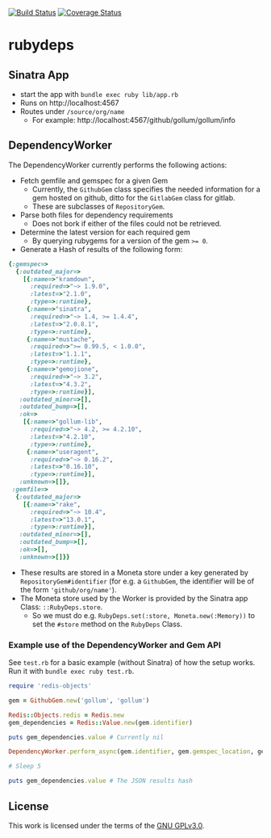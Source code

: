 [![Build Status](https://travis-ci.org/repotag/rubydeps.svg?branch=master)](https://travis-ci.org/repotag/rubydeps) [![Coverage Status](https://coveralls.io/repos/github/repotag/rubydeps/badge.svg?branch=master)](https://coveralls.io/github/repotag/rubydeps?branch=master)

# rubydeps

## Sinatra App

* start the app with `bundle exec ruby lib/app.rb`
* Runs on http://localhost:4567
* Routes under `/source/org/name`
  * For example: http://localhost:4567/github/gollum/gollum/info

## DependencyWorker

The DependencyWorker currently performs the following actions:

* Fetch gemfile and gemspec for a given Gem
  * Currently, the `GithubGem` class specifies the needed information for a gem hosted on github, ditto for the `GitlabGem` class for gitlab.
  * These are subclasses of `RepositoryGem`.
* Parse both files for dependency requirements
  * Does not bork if either of the files could not be retrieved.
* Determine the latest version for each required gem
  * By querying rubygems for a version of the gem `>= 0`.
* Generate a Hash of results of the following form:
```ruby
{:gemspec=>
  {:outdated_major=>
    [{:name=>"kramdown",
      :required=>"~> 1.9.0",
      :latest=>"2.1.0",
      :type=>:runtime},
     {:name=>"sinatra",
      :required=>"~> 1.4, >= 1.4.4",
      :latest=>"2.0.8.1",
      :type=>:runtime},
     {:name=>"mustache",
      :required=>">= 0.99.5, < 1.0.0",
      :latest=>"1.1.1",
      :type=>:runtime},
     {:name=>"gemojione",
      :required=>"~> 3.2",
      :latest=>"4.3.2",
      :type=>:runtime}],
   :outdated_minor=>[],
   :outdated_bump=>[],
   :ok=>
    [{:name=>"gollum-lib",
      :required=>"~> 4.2, >= 4.2.10",
      :latest=>"4.2.10",
      :type=>:runtime},
     {:name=>"useragent",
      :required=>"~> 0.16.2",
      :latest=>"0.16.10",
      :type=>:runtime}],
   :unknown=>[]},
 :gemfile=>
  {:outdated_major=>
    [{:name=>"rake",
      :required=>"~> 10.4",
      :latest=>"13.0.1",
      :type=>:runtime}],
   :outdated_minor=>[],
   :outdated_bump=>[],
   :ok=>[],
   :unknown=>[]}}

```
* These results are stored in a Moneta store under a key generated by `RepositoryGem#identifier` (for e.g. a `GithubGem`, the identifier will be of the form `'github/org/name'`).
* The Moneta store used by the Worker is provided by the Sinatra app Class: `::RubyDeps.store`.
  * So we must do e.g. `RubyDeps.set(:store, Moneta.new(:Memory))` to set the `#store` method on the `RubyDeps` Class.

### Example use of the DependencyWorker and Gem API

See `test.rb` for a basic example (without Sinatra) of how the setup works. Run it with `bundle exec ruby test.rb`.

```ruby
require 'redis-objects'

gem = GithubGem.new('gollum', 'gollum')

Redis::Objects.redis = Redis.new
gem_dependencies = Redis::Value.new(gem.identifier)

puts gem_dependencies.value # Currently nil

DependencyWorker.perform_async(gem.identifier, gem.gemspec_location, gem.gemfile_location) # Fire up a Sidekiq job

# Sleep 5

puts gem_dependencies.value # The JSON results hash
```

## License

This work is licensed under the terms of the [GNU GPLv3.0](LICENSE).
